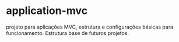 # application-mvc
projeto para aplicações MVC, estrutura e configurações básicas para funcionamento. Estrutura base de futuros projetos.

